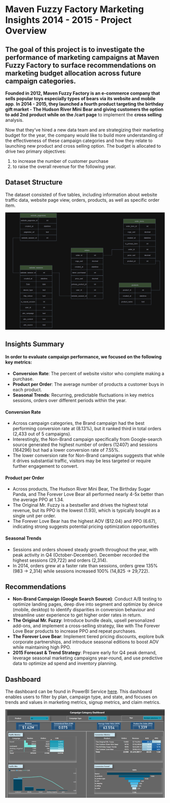 # Maven Fuzzy Factory Marketing Insights 2014 - 2015 - Project Overview
## The goal of this project is to investigate the performance of marketing campaigns at Maven Fuzzy Factory to surface recommendations on marketing budget allocation across future campaign categories. 

**Founded in 2012, Maven Fuzzy Factory is an e-commerce company that sells popular toys especially types of bears via its website and mobile app**. **In 2014 - 2015, they launched a fourth product targeting the birthday gift market - The Hudson River Mini Bear and giving customers the option to add 2nd product while on the /cart page** to implement the **cross selling** analysis. 

Now that they’ve hired a new data team and are strategizing their marketing budget for the year, the company would like to build more understanding of the effectiveness of these campaign categories and how they relate to launching new product and cross selling option. 
The budget is allocated to drive two primary objectives:
1) to increase the number of customer purchase
2) to raise the overall revenue for the following year.

## Dataset Structure
The dataset consisted of five tables, including information about website traffic data, website page view, orders, products, as well as specific order item.

![Data Structure](https://github.com/JennyNgo273/MavenFuzzyFactory-/blob/master/Data-structure.PNG)


## Insights Summary
#### In order to evaluate campaign performance, we focused on the following key metrics:
- **Conversion Rate**: The percent of website visitor who complete making a purchase. 
- **Product per Order**: The average number of products a customer buys in each product.
- **Seasonal Trends**: Recurring, predictable fluctuations in key metrics sessions, orders over different periods within the year.

#### Conversion Rate
- Across campaign categories, the Brand campaign had the best performing conversion rate at (8.13%), but it ranked third in total orders (2,433 out of 5 campaigns).
- Interestingly, the Non-Brand campaign specifically from Google-search source generated the highest number of orders (12407) and sessions (164296) but had a lower conversion rate of 7.55%.
- The lower conversion rate for Non-Brand campaigns suggests that while it drives substantial traffic, visitors may be less targeted or require further engagement to convert.

#### Product per Order
- Across products, The Hudson River Mini Bear, The Birthday Sugar Panda, and The Forever Love Bear all performed nearly 4-5x better than the average PPO at 1.34. 
- The Original Mr. Fuzzy is a bestseller and drives the highest total revenue, but its PPO is the lowest (1.93), which is typically bought as a single unit per order.
- The Forever Love Bear has the highest AOV ($12.04) and PPO (6.67), indicating strong suggests potential pricing optimization opportunities

#### Seasonal Trends
- Sessions and orders showed steady growth throughout the year, with peak activity in Q4 (October-December). December recorded the highest sessions (29,722) and orders (2,314).
- In 2014, orders grew at a faster rate than sessions, orders grew 135% (983 → 2,314) while sessions increased 100% (14,825 → 29,722).

## Recommendations
- **Non-Brand Campaign (Google Search Source)**: Conduct A/B testing to optimize landing pages, deep dive into segment and optimize by device (mobile, desktop) to identify disparities in conversion behaviour and streamline user experience to get higher order rates in return.
- **The Original Mr. Fuzzy**: Introduce bundle deals, upsell personalized add-ons, and implement a cross-selling strategy, like with The Forever Love Bear products to increase PPO and repeat purchases.
- **The Forever Love Bear**: Implement tiered pricing discounts, explore bulk corporate partnerships, and introduce seasonal editions to boost AOV while maintaining high PPO.
- **2015 Forecast & Trend Strategy**: Prepare early for Q4 peak demand, leverage seasonal marketing campaigns year-round, and use predictive data to optimize ad spend and inventory planning.

## Dashboard
The dashboard can be found in PowerBI Service [here](public.tableau.com/app/profile/christine3803/viz/RowHealthDashboard/Dashboard). This dashboard enables users to filter by plan, campaign type, and state, and focuses on trends and values in marketing metrics, signup metrics, and claim metrics.

<img width="812" alt="image" src="https://github.com/JennyNgo273/MavenFuzzyFactory-/blob/master/dashboard.png ">

